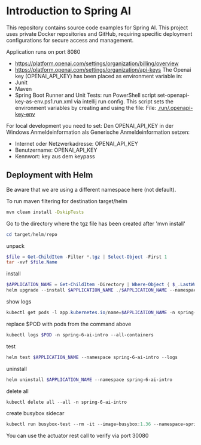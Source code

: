 # Introduction to Spring AI

This repository contains source code examples for Spring AI.
This project uses private Docker repositories and GitHub, requiring specific deployment configurations for secure access and management.

Application runs on port 8080

* https://platform.openai.com/settings/organization/billing/overview
* https://platform.openai.com/settings/organization/api-keys
The Openai key (OPENAI_API_KEY) has been placed as environment variable in:
* Junit
* Maven
* Spring Boot Runner and Unit Tests: run PowerShell script set-openapi-key-as-env.ps1.run.xml via intellij run config.
  This script sets the environment variables by creating and using the file:
  File: [.run/.openapi-key-env](.run/.openapi-key-env)

For local development you need to set:
Den OPENAI_API_KEY in der Windows Anmeldeinformation als Generische Anmeldeinformation setzen:
- Internet oder Netzwerkadresse: OPENAI_API_KEY
- Benutzername: OPENAI_API_KEY
- Kennwort: key aus dem keypass


## Deployment with Helm

Be aware that we are using a different namespace here (not default).

To run maven filtering for destination target/helm
```bash
mvn clean install -DskipTests 
```

Go to the directory where the tgz file has been created after 'mvn install'
```powershell
cd target/helm/repo
```

unpack
```powershell
$file = Get-ChildItem -Filter *.tgz | Select-Object -First 1
tar -xvf $file.Name
```

install
```powershell
$APPLICATION_NAME = Get-ChildItem -Directory | Where-Object { $_.LastWriteTime -ge $file.LastWriteTime } | Select-Object -ExpandProperty Name
helm upgrade --install $APPLICATION_NAME ./$APPLICATION_NAME --namespace spring-6-ai-intro --create-namespace --wait --timeout 8m --debug --render-subchart-notes
```

show logs
```powershell
kubectl get pods -l app.kubernetes.io/name=$APPLICATION_NAME -n spring-6-ai-intro
```
replace $POD with pods from the command above
```powershell
kubectl logs $POD -n spring-6-ai-intro --all-containers
```

test
```powershell
helm test $APPLICATION_NAME --namespace spring-6-ai-intro --logs
```

uninstall
```powershell
helm uninstall $APPLICATION_NAME --namespace spring-6-ai-intro
```

delete all
```powershell
kubectl delete all --all -n spring-6-ai-intro
```

create busybox sidecar
```powershell
kubectl run busybox-test --rm -it --image=busybox:1.36 --namespace=spring-6-ai-intro --command -- sh
```

You can use the actuator rest call to verify via port 30080
